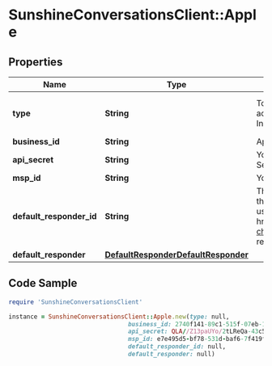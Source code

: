 # SunshineConversationsClient::Apple

## Properties

Name | Type | Description | Notes
------------ | ------------- | ------------- | -------------
**type** | **String** | To configure an Apple Messages for Business integration, acquire the required information and call the Create Integration endpoint.  | [optional] [default to &#39;apple&#39;]
**business_id** | **String** | Apple Messages for Business ID. | 
**api_secret** | **String** | Your Apple API secret which is tied to your Messaging Service Provider. | 
**msp_id** | **String** | Your Messaging Service Provider ID. | 
**default_responder_id** | **String** | The default responder ID for the integration. This is the ID of the responder that will be used to send messages to the user. For more information, refer to &lt;a href&#x3D;\&quot;https://docs.smooch.io/guide/switchboard/#per-channel-default-responder\&quot;&gt;Per-channel default responder&lt;/a&gt; guide.  | [optional] 
**default_responder** | [**DefaultResponderDefaultResponder**](DefaultResponderDefaultResponder.md) |  | [optional] 

## Code Sample

```ruby
require 'SunshineConversationsClient'

instance = SunshineConversationsClient::Apple.new(type: null,
                                 business_id: 2740f141-89c1-515f-07eb-1128dd73491,
                                 api_secret: QLA//Z13paUYo/2tLReQa-43c5JEAASujGamiY/QTvs&#x3D;,
                                 msp_id: e7e495d5-bf78-531d-baf6-7f419f7fb592,
                                 default_responder_id: null,
                                 default_responder: null)
```


